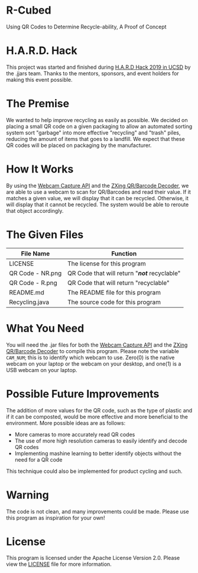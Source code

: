 # R-Cubed
Using QR Codes to Determine Recycle-ability, A Proof of Concept

# H.A.R.D. Hack
This project was started and finished during [H.A.R.D Hack 2019 in UCSD](http://hardhacksd.com) by the .jjars team. Thanks to the mentors, sponsors, and event holders for making this event possible.

# The Premise
We wanted to help improve recycling as easily as possible. We decided on placing a small QR code on a given packaging to allow an automated sorting system sort "garbage" into more effective "recycling" and "trash" piles, reducing the amount of items that goes to a landfill. We expect that these QR codes will be placed on packaging by the manufacturer.

# How It Works
By using the [Webcam Capture API](https://github.com/sarxos/webcam-capture) and the [ZXing QR/Barcode Decoder](https://github.com/zxing/zxing), we are able to use a webcam to scan for QR/Barcodes and read their value. If it matches a given value, we will display that it can be recycled. Otherwise, it will display that it cannot be recycled. The system would be able to reroute that object accordingly.

# The Given Files
| File Name | Function |
| --- | --- |
| LICENSE | The license for this program |
| QR Code - NR.png | QR Code that will return "***not*** recyclable" |
| QR Code - R.png | QR Code that will return "recyclable" |
| README.md | The README file for this program |
| Recycling.java | The source code for this program |

# What You Need
You will need the .jar files for both the [Webcam Capture API](https://github.com/sarxos/webcam-capture) and the [ZXing QR/Barcode Decoder](https://github.com/zxing/zxing) to compile this program. Please note the variable `CAM_NUM`; this is to identify which webcam to use. Zero(0) is the native webcam on your laptop or the webcam on your desktop, and one(1) is a USB webcam on your laptop.

# Possible Future Improvements
The addition of more values for the QR code, such as the type of plastic and if it can be composted, would be more effective and more beneficial to the environment. More possible ideas are as follows:
- More cameras to more accurately read QR codes
- The use of more high resolution cameras to easily identify and decode QR codes
- Implementing mashine learning to better identify objects without the need for a QR code

This technique could also be implemented for product cycling and such.

# Warning
The code is not clean, and many improvements could be made. Please use this program as inspiration for your own!

# License
This program is licensed under the Apache License Version 2.0. Please view the [LICENSE](/LICENSE) file for more information.
